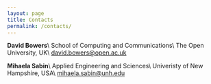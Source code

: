 ```yaml
---
layout: page
title: Contacts
permalink: /contacts/
---
```


**David Bowers**\\
School of Computing and Communications\\
The Open University, UK\\
david.bowers@open.ac.uk

**Mihaela Sabin**\\
Applied Engineering and Sciences\\
Univeristy of New Hampshire, USA\\
mihaela.sabin@unh.edu
